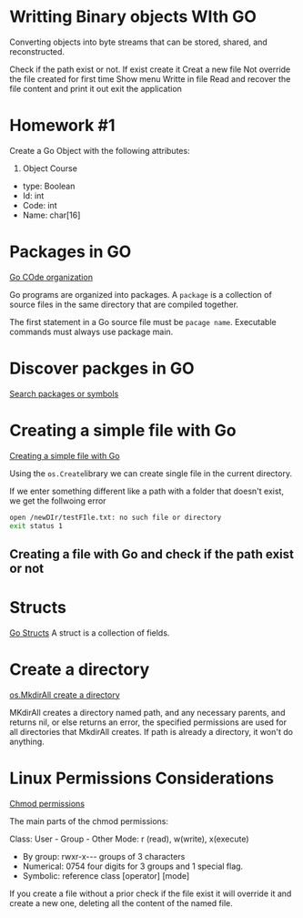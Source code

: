 # Writting Binary objects WIth GO

Converting objects into byte streams that can be stored, shared, and reconstructed.

Check if the path exist or not.
If exist create it
Creat a new file
Not override the file created for first time
Show menu
Writte in file
Read and recover the file content and print it out 
exit the application


# Homework #1 

Create a Go Object with the following attributes:

1. Object Course
- type: Boolean
- Id: int
- Code: int
- Name: char[16]

# Packages in GO

[Go COde organization](https://go.dev/doc/code)

Go programs are organized into packages. A `package` is a collection of source files in the same directory that are compiled together. 

The first statement in a Go source file must be `pacage name`. Executable commands must always use package main.

# Discover packges in GO

[Search packages or symbols](https://pkg.go.dev/)

# Creating a simple file with Go

[Creating a simple file with Go](https://gosamples.dev/create-file/#:~:text=To%20create%20a%20new%20empty,removed%20without%20deleting%20the%20file.)

Using the `os.Create`library we can create single file in the current directory.

If we enter something different like a path with a folder that doesn't exist, we get the follwoing error

```sh
open /newDIr/testFIle.txt: no such file or directory
exit status 1
```

## Creating a file with Go and check if the path exist or not


# Structs

[Go Structs](https://go.dev/tour/moretypes/2)
A struct is a collection of fields.

# Create a directory

[os.MkdirAll create a directory](https://pkg.go.dev/os#MkdirAll)

MKdirAll creates a directory named path, and any necessary parents, and returns nil,
or else returns an error, the specified permissions are used for all directories that
MkdirAll creates. If path is already a directory, it won't do anything.

# Linux Permissions Considerations

[Chmod permissions](https://en.wikipedia.org/wiki/Chmod)

The main parts of the chmod permissions:

Class: User - Group - Other
Mode: r (read), w(write), x(execute)

- By group:  rwxr-x--- groups of 3 characters
- Numerical: 0754 four digits for 3 groups and 1 special flag.
- Symbolic: reference class [operator] [mode]

If you create a file without a prior check if the file exist it will override it and create a new one, deleting all the content
of the named file.

